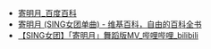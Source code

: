 - [寄明月_百度百科](https://baike.baidu.com/item/%E5%AF%84%E6%98%8E%E6%9C%88/22142686)
- [寄明月 (SING女团单曲) - 维基百科，自由的百科全书](https://zh.wikipedia.org/wiki/%E5%AF%84%E6%98%8E%E6%9C%88_(SING%E5%A5%B3%E5%9B%A2%E5%8D%95%E6%9B%B2))
- [【SING女团】「寄明月」舞蹈版MV_哔哩哔哩_bilibili](https://www.bilibili.com/video/BV1Wx411M7T1/)
